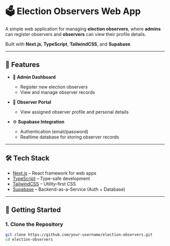 # 🗳️ Election Observers Web App

A simple web application for managing **election observers**, where **admins** can register observers and **observers** can view their profile details.

Built with **Next.js**, **TypeScript**, **TailwindCSS**, and **Supabase**.

---

## 📌 Features

- 🔐 **Admin Dashboard**
  - Register new election observers
  - View and manage observer records

- 👤 **Observer Portal**
  - View assigned observer profile and personal details

- ⚙️ **Supabase Integration**
  - Authentication (email/password)
  - Realtime database for storing observer records

---

## 🛠️ Tech Stack

- [Next.js](https://nextjs.org/) – React framework for web apps
- [TypeScript](https://www.typescriptlang.org/) – Type-safe development
- [TailwindCSS](https://tailwindcss.com/) – Utility-first CSS
- [Supabase](https://supabase.com/) – Backend-as-a-Service (Auth + Database)

---

## 🚀 Getting Started

### 1. Clone the Repository

```bash
git clone https://github.com/your-username/election-observers.git
cd election-observers
